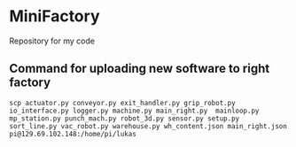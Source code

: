 # MiniFactory

Repository for my code

## Command for uploading new software to right factory

```
scp actuator.py conveyor.py exit_handler.py grip_robot.py io_interface.py logger.py machine.py main_right.py  mainloop.py mp_station.py punch_mach.py robot_3d.py sensor.py setup.py sort_line.py vac_robot.py warehouse.py wh_content.json main_right.json pi@129.69.102.148:/home/pi/lukas
```
